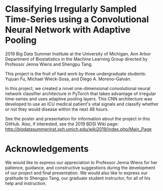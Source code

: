 # Classifying Irregularly Sampled Time-Series using a Convolutional Neural Network with Adaptive Pooling
2019 Big Data Summer Institute at the University of Michigan, Ann Arbor Department of Biostatistics in the Machine Learning Group directed by Professor Jenna Wiens and Shengpu Tang.

This project is the fruit of hard work by three undergraduate students: Yujuan Fu, Michael Wieck-Sosa, and Diego A. Moreno-Galván. 

In this project, we created a novel one-dimensional convolutional neural network classifier architecture in PyTorch that takes advantage of irregular time-series and uses adaptive pooling layers. This CNN architecture was developed to use an ICU medical patient's vital signals and classify whether or not they would disease within the next 48 hours. 

See the poster and presentation for information about the project in this GitHub. Also, if interested, see the 2019 BDSI Wiki page: http://bigdatasummerinst.sph.umich.edu/wiki2019/index.php/Main_Page

# Acknowledgements
We would like to express our appreciation to Professor Jenna Wiens for her patience, guidance, and constructive suggestions during the development of our project and final presentation. We would also like to express our gratitude to Shengpu Tang, our graduate student instructor, for all of his help and instruction. 
